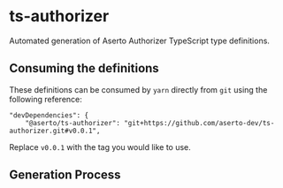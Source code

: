 # ts-authorizer
Automated generation of Aserto Authorizer TypeScript type definitions.

## Consuming the definitions
These definitions can be consumed by `yarn` directly from `git` using the following reference:
```
"devDependencies": {
    "@aserto/ts-authorizer": "git+https://github.com/aserto-dev/ts-authorizer.git#v0.0.1",
```

Replace `v0.0.1` with the tag you would like to use.

## Generation Process
